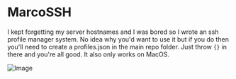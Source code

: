 # MarcoSSH
I kept forgetting my server hostnames and I was bored so I wrote an ssh profile manager system. No idea why you'd want to use it but if you do then you'll need to create a profiles.json in the main repo folder. Just throw `{}` in there and you're all good. It also only works on MacOS.

![Image](https://media.discordapp.net/attachments/712224452255154256/770060741407146024/unknown.png)
